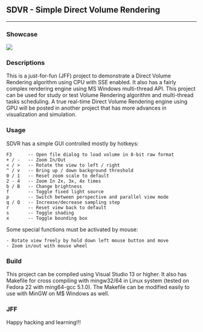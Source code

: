 ## SDVR - Simple Direct Volume Rendering
-----------------------------------------

### Showcase

<img src="http://lamdao.github.io/sdvr/sdvr.gif"/>

### Descriptions

This is a just-for-fun (JFF) project to demonstrate a Direct Volume Rendering
algorithm using CPU with SSE enabled. It also has a fairly complex rendering
engine using MS Windows multi-thread API. This project can be used for study
or test Volume Rendering algorithm and multi-thread tasks scheduling. A true
real-time Direct Volume Rendering engine using GPU will be posted in another
project that has more advances in visualization and simulation.

### Usage

SDVR has a simple GUI controlled mostly by hotkeys:

    F3      -- Open file dialog to load volume in 8-bit raw format
    + / -   -- Zoom In/Out
    < / >   -- Rotate the view to left / right
    ^ / v   -- Bring up / down background threshold
    0 / 1   -- Reset zoom scale to default
    2 - 4   -- Zoom In 2x, 3x, 4x times
    b / B   -- Change brightness
    f       -- Toggle fixed light source
    p       -- Switch between perspective and parallel view mode
    q / Q   -- Increase/decrease sampling step
    r       -- Reset view back to default
    s       -- Toggle shading
    x       -- Toggle bounding box

Some special functions must be activated by mouse:

    - Rotate view freely by hold down left mouse button and move
    - Zoom in/out with mouse wheel

### Build

This project can be compiled using Visual Studio 13 or higher. It also has
Makefile for cross compiling with mingw32/64 in Linux system (tested on
Fedora 22 with ming64-gcc 5.1.0). The Makefile can be modified easily to
use with MinGW on M$ Windows as well.

### JFF
Happy hacking and learning!!!
